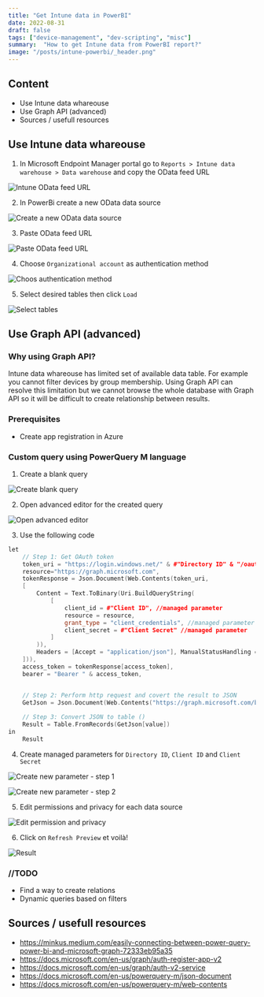 ```yaml
---
title: "Get Intune data in PowerBI"
date: 2022-08-31
draft: false
tags: ["device-management", "dev-scripting", "misc"]
summary:  "How to get Intune data from PowerBI report?"
image: "/posts/intune-powerbi/_header.png"
---
```


## Content
* Use Intune data whareouse
* Use Graph API (advanced)
* Sources / usefull resources


## Use Intune data whareouse
1. In Microsoft Endpoint Manager portal go to `Reports > Intune data warehouse > Data warehouse` and copy the OData feed URL

![Intune OData feed URL](/posts/intune-powerbi/intune-odata-feed.png)

2. In PowerBi create a new OData data source

![Create a new OData data source](/posts/intune-powerbi/create-odata-feed.png)

3. Paste OData feed URL

![Paste OData feed URL](/posts/intune-powerbi/paste-odata-feed.png)

4. Choose `Organizational account` as authentication method

![Choos authentication method](/posts/intune-powerbi/auth-organizational-account.png)

5. Select desired tables then click `Load`

![Select tables](/posts/intune-powerbi/choose-tables.png)


## Use Graph API (advanced)

### Why using Graph API?

Intune data whareouse has limited set of available data table. For example you cannot filter devices by group membership. Using Graph API can resolve this limitation but we cannot browse the whole database with Graph API so it will be difficult to create relationship between results.

### Prerequisites
* Create app registration in Azure

### Custom query using PowerQuery M language

1. Create a blank query

![Create blank query](/posts/intune-powerbi/select-blank-query.png)

2. Open advanced editor for the created query

![Open advanced editor](/posts/intune-powerbi/open-advanced-editor.png)

3. Use the following code
```c++
let
    // Step 1: Get OAuth token
    token_uri = "https://login.windows.net/" & #"Directory ID" & "/oauth2/token",
    resource="https://graph.microsoft.com",
    tokenResponse = Json.Document(Web.Contents(token_uri,
    [
        Content = Text.ToBinary(Uri.BuildQueryString(
            [
                client_id = #"Client ID", //managed parameter
                resource = resource,
                grant_type = "client_credentials", //managed parameter
                client_secret = #"Client Secret" //managed parameter
            ]
        )),
        Headers = [Accept = "application/json"], ManualStatusHandling = {400}
    ])),
    access_token = tokenResponse[access_token],
    bearer = "Bearer " & access_token,


    // Step 2: Perform http request and covert the result to JSON
    GetJson = Json.Document(Web.Contents("https://graph.microsoft.com/beta/users?", [Headers=[Accept="application/json", Authorization=bearer]])),
        
    // Step 3: Convert JSON to table ()
    Result = Table.FromRecords(GetJson[value])
in
    Result
```
4. Create managed parameters for ``Directory ID``, ``Client ID`` and ``Client Secret``

![Create new parameter - step 1](/posts/intune-powerbi/create-new-parameter-1.png)

![Create new parameter - step 2](/posts/intune-powerbi/create-new-parameter-2.png)

5. Edit permissions and privacy for each data source

![Edit permission and privacy](/posts/intune-powerbi/permissions.png)

6. Click on `Refresh Preview` et voilà!

![Result](/posts/intune-powerbi/results.png)


### //TODO
* Find a way to create relations
* Dynamic queries based on filters


## Sources / usefull resources

* https://minkus.medium.com/easily-connecting-between-power-query-power-bi-and-microsoft-graph-72333eb95a35
* https://docs.microsoft.com/en-us/graph/auth-register-app-v2
* https://docs.microsoft.com/en-us/graph/auth-v2-service
* https://docs.microsoft.com/en-us/powerquery-m/json-document
* https://docs.microsoft.com/en-us/powerquery-m/web-contents


